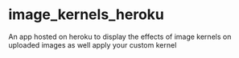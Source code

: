 # image_kernels_heroku
An app hosted on heroku to display the effects of image kernels on uploaded images as well apply your custom kernel 
